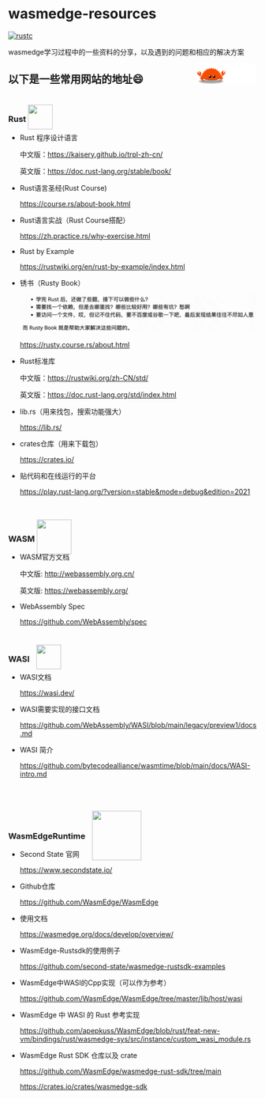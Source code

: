 # wasmedge-resources

[![rustc](https://img.shields.io/badge/rustc-v1.68.2-green)](https://blog.rust-lang.org/2023/03/28/Rust-1.68.2.html)

wasmedge学习过程中的一些资料的分享，以及遇到的问题和相应的解决方案

<a href="https://github.com/sunface/rust-course">
   <img src="https://github.com/kiko-Y/wasmedge-resources/blob/master/README.assets/ferris.gif" align="right" width="25%"/>
</a>

## 以下是一些常用网站的地址😄

### Rust [<img src="https://www.rust-lang.org/static/images/rust-logo-blk.svg" style="position:relative; top:15px; width:50px; height:50px;">](https://www.rust-lang.org/zh-CN/)

- Rust 程序设计语言

  中文版：<https://kaisery.github.io/trpl-zh-cn/>

  英文版：<https://doc.rust-lang.org/stable/book/>

- Rust语言圣经(Rust Course)
  
  <https://course.rs/about-book.html>

- Rust语言实战（Rust Course搭配）
  
  <https://zh.practice.rs/why-exercise.html>

- Rust by Example
  
  <https://rustwiki.org/en/rust-by-example/index.html>

- 锈书（Rusty Book）
  
  ![image-20230420105636635](./README.assets/image-20230420105636635.png)
  
  <https://rusty.course.rs/about.html>

- Rust标准库
  
  中文版：<https://rustwiki.org/zh-CN/std/>
  
  英文版：<https://doc.rust-lang.org/std/index.html>

- lib.rs（用来找包，搜索功能强大）

  <https://lib.rs/>

- crates仓库（用来下载包）
  
  <https://crates.io/>

- 贴代码和在线运行的平台
  
  <https://play.rust-lang.org/?version=stable&mode=debug&edition=2021>

### WASM <a href="https://webassembly.org/"><img src="https://webassembly.org/css/webassembly.svg" style="position:relative; top:25px; height:70px; width:70px;"></a>

- WASM官方文档

  中文版: <http://webassembly.org.cn/>

  英文版: <https://webassembly.org/>

- WebAssembly Spec

  <https://github.com/WebAssembly/spec>

### WASI <a href="https://wasi.dev/"><img src = https://wasi.dev/polyfill/WASI-small.png style="position:relative; top:15px; left:10px; height:50px; width:50px; "></a>

- WASI文档
  
  <https://wasi.dev/>

- WASI需要实现的接口文档
  
  <https://github.com/WebAssembly/WASI/blob/main/legacy/preview1/docs.md>

- WASI 简介

  <https://github.com/bytecodealliance/wasmtime/blob/main/docs/WASI-intro.md>

### WasmEdgeRuntime <a href="https://wasmedge.org/"><img src = https://wasmedge.org/img/wasmedge-horizontal-white.svg style="position:relative; top:43px; left:10px; height:100px; width:100px; "></a>

- Second State 官网

  <https://www.secondstate.io/>

- Github仓库
  
  <https://github.com/WasmEdge/WasmEdge>

- 使用文档

  <https://wasmedge.org/docs/develop/overview/>

- WasmEdge-Rustsdk的使用例子
  
  <https://github.com/second-state/wasmedge-rustsdk-examples>

- WasmEdge中WASI的Cpp实现（可以作为参考）
  
  <https://github.com/WasmEdge/WasmEdge/tree/master/lib/host/wasi>

- WasmEdge 中 WASI 的 Rust 参考实现
  
  <https://github.com/apepkuss/WasmEdge/blob/rust/feat-new-vm/bindings/rust/wasmedge-sys/src/instance/custom_wasi_module.rs>

- WasmEdge Rust SDK 仓库以及 crate

  <https://github.com/WasmEdge/wasmedge-rust-sdk/tree/main>
  
  <https://crates.io/crates/wasmedge-sdk>
